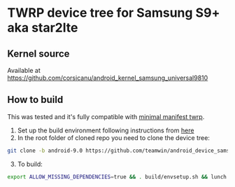 # TWRP device tree for Samsung S9+ aka star2lte

## Kernel source 
Available at https://github.com/corsicanu/android_kernel_samsung_universal9810

## How to build
This was tested and it's fully compatible with [minimal manifest twrp](https://github.com/minimal-manifest-twrp/platform_manifest_twrp_omni).
1. Set up the build environment following instructions from [here](https://github.com/minimal-manifest-twrp/platform_manifest_twrp_omni/blob/twrp-9.0/README.md#getting-started)
2. In the root folder of cloned repo you need to clone the device tree:
```bash
git clone -b android-9.0 https://github.com/teamwin/android_device_samsung_star2lte.git device/samsung/star2lte
```
3. To build:
```bash
export ALLOW_MISSING_DEPENDENCIES=true && . build/envsetup.sh && lunch omni_star2lte-eng && mka recoveryimage -j128
```

